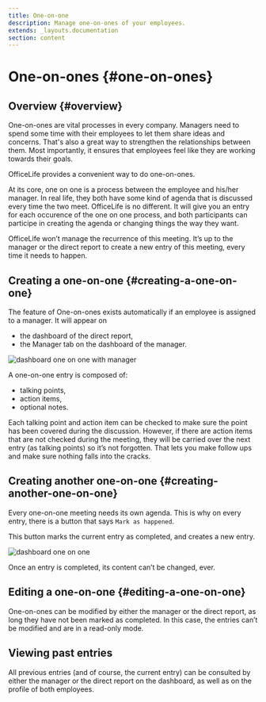```yaml
---
title: One-on-one
description: Manage one-on-ones of your employees.
extends: _layouts.documentation
section: content
---
```


# One-on-ones {#one-on-ones}

## Overview {#overview}

One-on-ones are vital processes in every company. Managers need to spend some time with their employees to let them share ideas and concerns. That's also a great way to strengthen the relationships between them. Most importantly, it ensures that employees feel like they are working towards their goals.

OfficeLife provides a convenient way to do one-on-ones.

At its core, one on one is a process between the employee and his/her manager. In real life, they both have some kind of agenda that is discussed every time the two meet. OfficeLife is no different. It will give you an entry for each occurence of the one on one process, and both participants can participe in creating the agenda or changing things the way they want.

OfficeLife won’t manage the recurrence of this meeting. It’s up to the manager or the direct report to create a new entry of this meeting, every time it needs to happen.

## Creating a one-on-one {#creating-a-one-on-one}

The feature of One-on-ones exists automatically if an employee is assigned to a manager. It will appear on

* the dashboard of the direct report,
* the Manager tab on the dashboard of the manager.

![dashboard one on one with manager](/assets/img/dashboard_one_on_one_with_manager.png)

A one-on-one entry is composed of:

* talking points,
* action items,
* optional notes.

Each talking point and action item can be checked to make sure the point has been covered during the discussion. However, if there are action items that are not checked during the meeting, they will be carried over the next entry (as talking points) so it’s not forgotten. That lets you make follow ups and make sure nothing falls into the cracks.

## Creating another one-on-one {#creating-another-one-on-one}

Every one-on-one meeting needs its own agenda. This is why on every entry, there is a button that says `Mark as happened`.

This button marks the current entry as completed, and creates a new entry.

![dashboard one on one](/assets/img/dashboard_one_on_one.png)

Once an entry is completed, its content can’t be changed, ever.

## Editing a one-on-one {#editing-a-one-on-one}

One-on-ones can be modified by either the manager or the direct report, as long they have not been marked as completed. In this case, the entries can’t be modified and are in a read-only mode.

## Viewing past entries

All previous entries (and of course, the current entry) can be consulted by either the manager or the direct report on the dashboard, as well as on the profile of both employees.